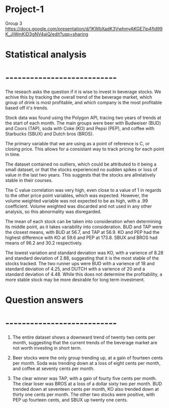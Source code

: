 # Project-1
Group 3
https://docs.google.com/presentation/d/1KWbXadK3VwhmyAKGE7ip4fId99K_JiWmKiD3gNV4ajQ/edit?usp=sharing

# Statistical analysis

# ---------------------------
The reseach asks the question if it is wise to invest in beverage stocks. We achive this by tracking the overall trend of the beverage market, which group of drink is most profitable, and which company is the most profitable based off it's trends.

Stock data was found using the Polygon API, tracing two years of trends at the start of each month. The main groups were beer with Budweiser (BUD) and Coors (TAP), soda with Coke (KO) and Pepsi (PEP), and coffee with Starbucks (SBUX) and Dutch bros (BROS).

The primary variable that we are using as a point of reference is C, or closing price. This allows for a consistant way to track pricing for each point in time.

The dataset contained no outliers, which could be attributed to it being a small dataset, or that the stocks experienced no sudden spikes or loss of value in the last two years. This suggests that the stocks are allrelatively stable in their courses.

The C value correlation was very high, even close to a value of 1 in regards to the other price point variables, which was expected. However, the volume weighted variable was not expected to be as high, with a .99 coefficient. Volume weighted was discarded and not used in any other analysis, so this abnormality was disregarded.

The mean of each stock can be taken into consideration when determining its middle point, as it takes variability into consideration. BUD and TAP were the closest means, with BUD at 56.7, and TAP at 56.9. KO and PEP had the highest difference with KO at 59.6 and PEP at 173.8. SBUX and BROS had means of 96.2 and 30.2 respectively.

The lowest variation and standard deviation was KO, with a varience of 8.28 and standard deviation of 2.88, suggesting that it is the most stable of the stocks tracked. The two runner ups were BUD with a varience of 18 and standard deviation of 4.25, and DUTCH with a varience of 20 and a standard deviation of 4.48. While this does not determine the profitability, a more stable stock may be more desirable for long term investment.

# Question answers

# ---------------------------
1) The entire dataset shows a downward trend of twenty two cents per month, suggesting that the current trends of the beverage market are not worth investing in short term.

2) Beer stocks were the only group trending up, at a gain of fourteen cents per month. Soda was trending down at a loss of eight cents per month, and coffee at seventy cents per month.

3) The clear winner was TAP, with a gain of fourty five cents per month. The clear loser was BROS at a loss of a dollar sixty two per month. BUD trended down at seventeen cents per month, KO also trended down at thirty one cents per month. The other two stocks were positive, with PEP up fourteen cents, and SBUX up twenty one cents. 
